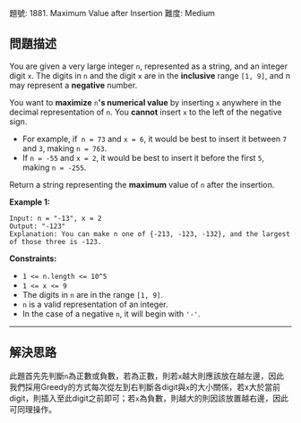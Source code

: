 題號: 1881. Maximum Value after Insertion
難度: Medium

## 問題描述

You are given a very large integer `n`, represented as a string, and an integer digit `x`. The digits in `n` and the digit `x` are in the **inclusive** range `[1, 9]`, and n may represent a **negative** number.

You want to **maximize** `n`**'s numerical value** by inserting `x` anywhere in the decimal representation of `n`. You **cannot** insert `x` to the left of the negative sign.


- For example, if` n = 73` and `x = 6`, it would be best to insert it between `7` and `3`, making `n = 763`.
- If `n = -55` and `x = 2`, it would be best to insert it before the first `5`, making `n = -255`.

Return a string representing the **maximum** value of `n` after the insertion.

**Example 1:**

```
Input: n = "-13", x = 2
Output: "-123"
Explanation: You can make n one of {-213, -123, -132}, and the largest of those three is -123.
```

**Constraints:**

- `1 <= n.length <= 10^5`
- `1 <= x <= 9`
- The digits in `n` are in the range `[1, 9]`.
- `n` is a valid representation of an integer.
- In the case of a negative `n`, it will begin with `'-'`.

---
## 解決思路

此題首先先判斷`n`為正數或負數，若為正數，則若`x`越大則應該放在越左邊，因此我們採用Greedy的方式每次從左到右判斷各digit與`x`的大小關係，若x大於當前digit，則插入至此digit之前即可；若`x`為負數，則越大的則因該放置越右邊，因此可同理操作。